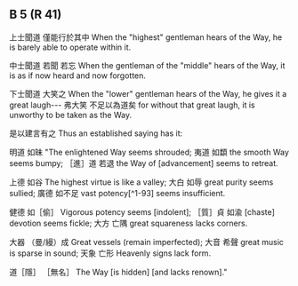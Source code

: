 ## B 5 (R 41)

上士聞道
僅能行於其中
When the "highest" gentleman hears of the Way,
he is barely able to operate within it.

中士聞道
若聞
若忘
When the gentleman of the "middle" hears of the Way,
it is as if now heard
and now forgotten.

下士聞道
大笑之
When the "lower" gentleman hears of the Way,
he gives it a great laugh---
弗大笑
不足以為道矣
for without that great laugh,
it is unworthy to be taken as the Way.

是以建言有之
Thus an established saying has it:

明道
如昧
"The enlightened Way
seems shrouded;
夷道
如纇
the smooth Way
seems bumpy;
［進］道
若退
the Way of [advancement]
seems to retreat.

上德
如谷
The highest virtue
is like a valley;
大白
如辱
great purity
seems sullied;
廣德
如不足
vast potency[^1-93]
seems insufficient.

健德
如［偷］
Vigorous potency
seems [indolent];
［質］貞
如渝
[chaste] devotion
seems fickle;
大方
亡隅
great squareness
lacks corners.

大器
（曼/縵）成
Great vessels
(remain imperfected);
大音
希聲
great music
is sparse in sound;
天象
亡形
Heavenly signs
lack form.

道［隱］
［無名］
The Way [is hidden]
[and lacks renown]."
